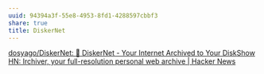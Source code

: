 ```yaml
---
uuid: 94394a3f-55e8-4953-8fd1-4288597cbbf3
share: true
title: DiskerNet
---
```

[dosyago/DiskerNet: 💾 DiskerNet - Your Internet Archived to Your Disk](https://github.com/dosyago/DiskerNet)[Show HN: Irchiver, your full-resolution personal web archive | Hacker News](https://news.ycombinator.com/item?id=29430609)